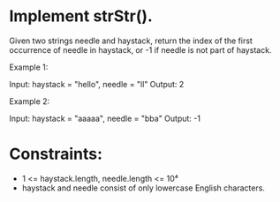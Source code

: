 # Implement strStr().

Given two strings needle and haystack, return the index of the first occurrence of needle in haystack, or -1 if needle is not part of haystack.

Example 1:

Input: haystack = "hello", needle = "ll"
Output: 2

Example 2:

Input: haystack = "aaaaa", needle = "bba"
Output: -1


# Constraints:

- 1 <= haystack.length, needle.length <= 10⁴
- haystack and needle consist of only lowercase English characters.

